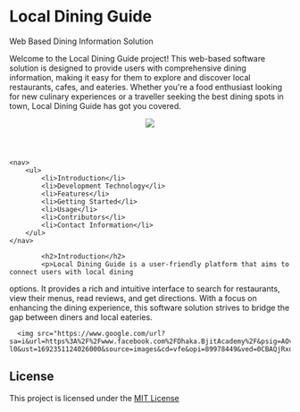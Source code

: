 <h1>Local Dining Guide</h1>
<p>Web Based Dining Information Solution</p>
<p>Welcome to the Local Dining Guide project! This web-based software solution is designed to 
provide users with comprehensive dining information, making it easy for them to explore 
and discover local restaurants, cafes, and eateries. Whether you're a food enthusiast looking 
for new culinary experiences or a traveller seeking the best dining spots in town, Local 
Dining Guide has got you covered.</p>
<html>
<head>
    <title>Local Dining Guide</title>
</head>
<body>
    <header>
        <!-- Add your banner here -->
        <img src="https://www.google.com/search?sca_esv=557735838&sxsrf=AB5stBhho21Bjavd9G7uZtnk2OlYQIzf-Q:1692264720440&q=project+logo+bjit&tbm=isch&source=lnms&sa=X&ved=2ahUKEwi59ZusseOAAxUG3TgGHfwpB7gQ0pQJegQICBAB&biw=1366&bih=611&dpr=1#imgrc=OGob5zPt4kbzJM">
    </header>
    
    <nav>
        <ul>
            <li>Introduction</li>
            <li>Development Technology</li>
            <li>Features</li>
            <li>Getting Started</li>
            <li>Usage</li>
            <li>Contributors</li>
            <li>Contact Information</li>
        </ul>
    </nav>
   
            <h2>Introduction</h2>
            <p>Local Dining Guide is a user-friendly platform that aims to connect users with local dining 
options. It provides a rich and intuitive interface to search for restaurants, view their menus, 
read reviews, and get directions. With a focus on enhancing the dining experience, this 
software solution strives to bridge the gap between diners and local eateries.
</p>
      
      <img src="https://www.google.com/url?sa=i&url=https%3A%2F%2Fwww.facebook.com%2FDhaka.BjitAcademy%2F&psig=AOvVaw2nWtzvkC6yFZ6PRTXvF-l0&ust=1692351124026000&source=images&cd=vfe&opi=89978449&ved=0CBAQjRxqFwoTCJCR0a6x44ADFQAAAAAdAAAAABAX">

   <footer>
     <h2>License</h2>
    <p>This project is licensed under the <a href="https://opensource.org/licenses/MIT" target="_blank">MIT License</a></p>
</footer>
</body>
</html>
